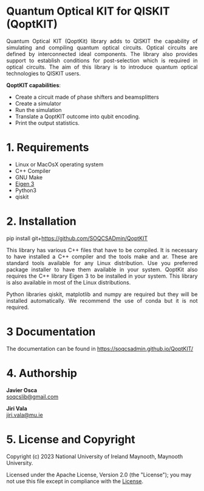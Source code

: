 # Quantum Optical KIT for QISKIT (QoptKIT) 

<p align="justify" >Quantum Optical KIT (QoptKit) library adds to QISKIT the capability of simulating and compiling quantum optical circuits. Optical circuits are defined by interconnected ideal components. The library also provides support to establish conditions for post-selection which is required in optical circuits. The aim of this library is to introduce quantum optical technologies to QISKIT users.</p>

**QoptKIT capabilities**:

- Create a circuit made of phase shifters and beamsplitters
- Create a simulator 
- Run the simulation
- Translate a QoptKIT outcome into qubit encoding.
- Print the output statistics. 

 
# 1. Requirements #

* Linux or MacOsX operating system
* C++ Compiler
* GNU Make
* [Eigen 3](https://eigen.tuxfamily.org/index.php?title=Main_Page)
* Python3
* qiskit


# 2. Installation #
pip install git+https://github.com/SOQCSADmin/QoptKIT

<p align="justify">This library has various C++ files that have to be compiled. It is necessary to have installed a C++ compiler and the tools make and ar.  These are standard tools available
for any Linux distribution. Use you preferred package installer to have them available in your system. QoptKit also requires the C++ library Eigen 3 to be installed in your system.
This library is also available in most of the Linux distributions.</p>

<p align="justify">
Python libraries qiskit, matplotlib and numpy are required but they will be installed automatically. We recommend the use of conda but it is not required.
</p>

# 3 Documentation
The documentation can be found in https://soqcsadmin.github.io/QoptKIT/

# 4. Authorship #
<b>Javier Osca</b> <br>
soqcslib@gmail.com

<b>Jiri Vala</b> <br>
jiri.vala@mu.ie

# 5. License and Copyright #
Copyright (c) 2023 National University of Ireland Maynooth, Maynooth University. 

Licensed under the Apache License, Version 2.0 (the "License"); you may not use this file except in compliance with the [License](./LICENSE.TXT). 


